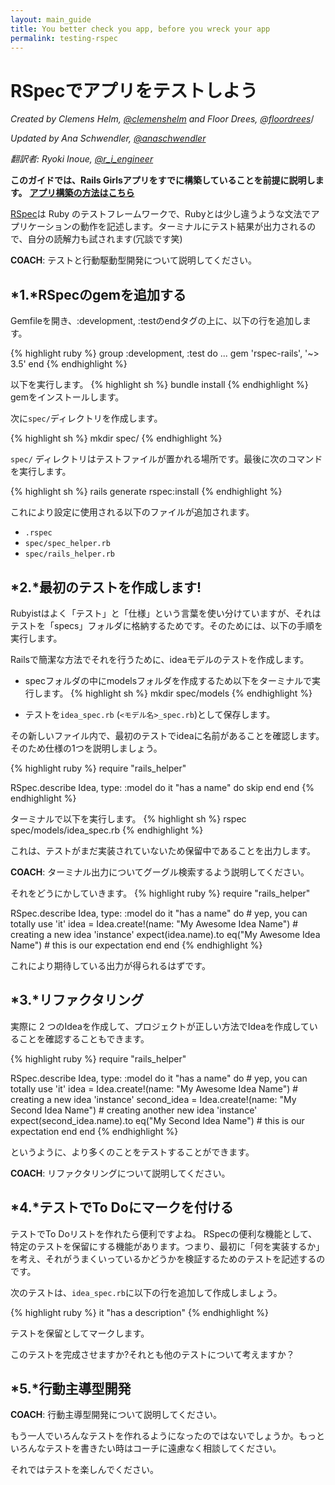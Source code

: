 ```yaml
---
layout: main_guide
title: You better check you app, before you wreck your app
permalink: testing-rspec
---
```


# RSpecでアプリをテストしよう

*Created by Clemens Helm, [@clemenshelm](https://twitter.com/clemenshelm) and Floor Drees, [@floordrees](https://twitter.com/floordrees)*/

*Updated by Ana Schwendler, [@anaschwendler](https://twitter.com/anaschwendler)*

*翻訳者: Ryoki Inoue, [@r_i_engineer](https://twitter.com/r_i_engineer)*

**このガイドでは、Rails Girlsアプリをすでに構築していることを前提に説明します。** [**アプリ構築の方法はこちら**](/app)

[RSpec](https://github.com/rspec/rspec-rails)は Ruby のテストフレームワークで、Rubyとは少し違うような文法でアプリケーションの動作を記述します。ターミナルにテスト結果が出力されるので、自分の読解力も試されます(冗談です笑)

__COACH__: テストと行動駆動型開発について説明してください。

## *1.*RSpecのgemを追加する

Gemfileを開き、:development, :testのendタグの上に、以下の行を追加します。

{% highlight ruby %}
group :development, :test do
  ...
  gem 'rspec-rails', '~> 3.5'
end
{% endhighlight %}

以下を実行します。
{% highlight sh %}
bundle install
{% endhighlight %}
gemをインストールします。

次に`spec/`ディレクトリを作成します。

{% highlight sh %}
mkdir spec/
{% endhighlight %}

`spec/` ディレクトリはテストファイルが置かれる場所です。最後に次のコマンドを実行します。

{% highlight sh %}
rails generate rspec:install
{% endhighlight %}


これにより設定に使用される以下のファイルが追加されます。

- `.rspec`
- `spec/spec_helper.rb`
- `spec/rails_helper.rb`

## *2.*最初のテストを作成します!

Rubyistはよく「テスト」と「仕様」という言葉を使い分けていますが、それはテストを「specs」フォルダに格納するためです。そのためには、以下の手順を実行します。

Railsで簡潔な方法でそれを行うために、ideaモデルのテストを作成します。

* specフォルダの中にmodelsフォルダを作成するため以下をターミナルで実行します。
{% highlight sh %}
mkdir spec/models
{% endhighlight %}

* テストを`idea_spec.rb` (`<モデル名>_spec.rb`)として保存します。

その新しいファイル内で、最初のテストでideaに名前があることを確認します。そのため仕様の1つを説明しましょう。

{% highlight ruby %}
require "rails_helper"

RSpec.describe Idea, type: :model do
  it "has a name" do
    skip
  end
end
{% endhighlight %}

ターミナルで以下を実行します。
{% highlight sh %}
rspec spec/models/idea_spec.rb
{% endhighlight %}

これは、テストがまだ実装されていないため保留中であることを出力します。

__COACH__: ターミナル出力についてグーグル検索するよう説明してください。

それをどうにかしていきます。
{% highlight ruby %}
require "rails_helper"

RSpec.describe Idea, type: :model do
  it "has a name" do # yep, you can totally use 'it'
    idea = Idea.create!(name: "My Awesome Idea Name") # creating a new idea 'instance'
    expect(idea.name).to eq("My Awesome Idea Name") # this is our expectation
  end
end
{% endhighlight %}

これにより期待している出力が得られるはずです。

## *3.*リファクタリング

実際に 2 つのIdeaを作成して、プロジェクトが正しい方法でIdeaを作成していることを確認することもできます。



{% highlight ruby %}
require "rails_helper"

RSpec.describe Idea, type: :model do
  it "has a name" do # yep, you can totally use 'it'
    idea = Idea.create!(name: "My Awesome Idea Name") # creating a new idea 'instance'
    second_idea = Idea.create!(name: "My Second Idea Name") # creating another new idea 'instance'
    expect(second_idea.name).to eq("My Second Idea Name") # this is our expectation
  end
end
{% endhighlight %}

というように、より多くのことをテストすることができます。

__COACH__: リファクタリングについて説明してください。

## *4.*テストでTo Doにマークを付ける

テストでTo Doリストを作れたら便利ですよね。
RSpecの便利な機能として、特定のテストを保留にする機能があります。つまり、最初に「何を実装するか」を考え、それがうまくいっているかどうかを検証するためのテストを記述するのです。

次のテストは、`idea_spec.rb`に以下の行を追加して作成しましょう。

{% highlight ruby %}
it "has a description"
{% endhighlight %}

テストを保留としてマークします。

このテストを完成させますか?それとも他のテストについて考えますか？

## *5.*行動主導型開発
__COACH__: 行動主導型開発について説明してください。

もう一人でいろんなテストを作れるようになったのではないでしょうか。もっといろんなテストを書きたい時はコーチに遠慮なく相談してください。

それではテストを楽しんでください。
